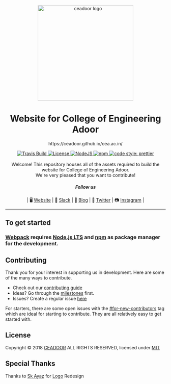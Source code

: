 <p align="center"><a href="http://cea.ac.in" title="ceadoor"><img src="https://github.com/ceadoor/cea.ac.in/raw/master/src/assets/Logo%20Redesign/PNG%201080P.png" alt="ceadoor logo" width="300" /></a></p>

<h1 align="center">Website for College of Engineering Adoor</h1>

<p align="center">https://ceadoor.github.io/cea.ac.in/</p>

<div align="center">
  <a href="https://travis-ci.org/ceadoor/cea.ac.in">
    <img src="https://api.travis-ci.org/ceadoor/cea.ac.in.svg?branch=master" alt="Travis Build" />
  </a>
  <a href="https://github.com/ceadoor/cea.ac.in/blob/master/LICENSE">
    <img src="https://img.shields.io/badge/license-MIT-blue.svg" alt="License" />
  </a>
  <a href="https://nodejs.org/en/download/">
    <img src="https://img.shields.io/badge/node%40LTS-%3E%3D8.12.0%20-orange.svg" alt="NodeJS" />
  </a>
  <a href="https://www.npmjs.com/get-npm">
    <img src="https://img.shields.io/badge/npm-%3E%3D6.4.1-lightgrey.svg" alt="npm" />
  </a>
  <a href="https://github.com/prettier/prettier">
    <img src="https://img.shields.io/badge/code_style-prettier-ff69b4.svg" alt="code style: prettier" />
  </a>
</div>

<br />
<div align="center">
Welcome! This repository houses all of the assets required to build the website for College of Engineering Adoor. <br />We're very pleased that you want to contribute!

##### Follow us

| 🖥 [Website](https://ceadoor.github.io/cea.ac.in/) | 💬 [Slack](https://kutt.it/join-ceadoor) | 🚀 [Blog](#) | 🐥 [Twitter](#) | 📷 [Instagram](https://www.instagram.com/tracecea?r=nametag) |


--------
</div>

## To get started

### [Webpack](https://webpack.js.org/) requires [Node.js LTS](https://nodejs.org/en/download/) and [npm](https://www.npmjs.com/get-npm) as package manager for the development.

## Contributing

Thank you for your interest in supporting us in development. Here are some of the many ways to contribute.

* Check out our [contributing guide](CONTRIBUTING.md)
* Ideas? Go through the [milestones](https://github.com/ceadoor/cea.ac.in/milestones) first.
* Issues? Create a regular issue [here](https://github.com/ceadoor/cea.ac.in/issues/new)

For starters, there are some open issues with the [#for-new-contributors](https://github.com/ceadoor/cea.ac.in/issues?q=is%3Aissue+is%3Aopen+label%3Afor-new-contributors) tag which are ideal for starting to contribute. They are all relatively easy to get started with.

## License

Copyright © 2018 [CEADOOR](https://github.com/ceadoor) ALL RIGHTS RESERVED, licensed under [MIT](https://github.com/ceadoor/cea.ac.in/blob/master/LICENSE)

## Special Thanks

Thanks to [Sk Ayaz](https://github.com/Ayaz1997) for [Logo](https://github.com/ceadoor/cea.ac.in/raw/master/src/assets/Logo%20Redesign/PNG%201080P.png) Redesign